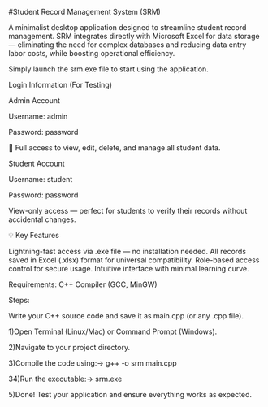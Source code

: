 #Student Record Management System (SRM)

A minimalist desktop application designed to streamline student record management.
SRM integrates directly with Microsoft Excel for data storage — eliminating the need for complex databases and reducing data entry labor costs, while boosting operational efficiency.


Simply launch the srm.exe file to start using the application.

Login Information (For Testing)

Admin Account

Username: admin

Password: password

🔧 Full access to view, edit, delete, and manage all student data.

Student Account

Username: student

Password: password

View-only access — perfect for students to verify their records without accidental changes.

💡 Key Features

Lightning-fast access via .exe file — no installation needed.
All records saved in Excel (.xlsx) format for universal compatibility.
Role-based access control for secure usage.
Intuitive interface with minimal learning curve.

Requirements:
C++ Compiler (GCC, MinGW)

Steps:

Write your C++ source code and save it as main.cpp (or any .cpp file).

1)Open Terminal (Linux/Mac) or Command Prompt (Windows).

2)Navigate to your project directory.

3)Compile the code using:->
g++ -o srm main.cpp

34)Run the executable:->
srm.exe

5)Done! Test your application and ensure everything works as expected.

